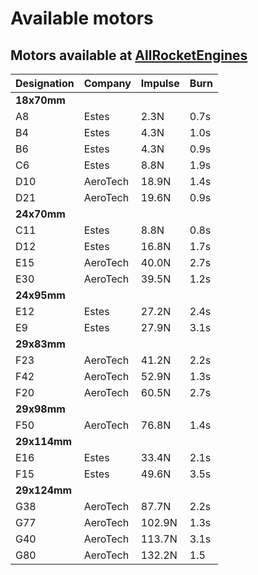 # Available motors

## Motors available at [AllRocketEngines](http://www.allrocketengines.ca/Engines)

Designation|     Company|   Impulse|  Burn
---|             ---|       ---|      ---
**18x70mm**|||
A8|              Estes|     2.3N|     0.7s
B4|              Estes|     4.3N|     1.0s
B6|              Estes|     4.3N|     0.9s
C6|              Estes|     8.8N|     1.9s
D10|             AeroTech|  18.9N|    1.4s
D21|             AeroTech|  19.6N|    0.9s
**24x70mm**|||
C11|             Estes|     8.8N|     0.8s
D12|             Estes|     16.8N|    1.7s
E15|             AeroTech|  40.0N|    2.7s
E30|             AeroTech|  39.5N|    1.2s
**24x95mm**|||
E12|             Estes|     27.2N|    2.4s
E9|              Estes|     27.9N|    3.1s
**29x83mm**|||
F23|             AeroTech|  41.2N|    2.2s
F42|             AeroTech|  52.9N|    1.3s
F20|             AeroTech|  60.5N|    2.7s
**29x98mm**|||
F50|             AeroTech|  76.8N|    1.4s
**29x114mm**|||
E16|             Estes|     33.4N|    2.1s
F15|             Estes|     49.6N|    3.5s
**29x124mm**|||
G38|             AeroTech|  87.7N|    2.2s
G77|             AeroTech|  102.9N|   1.3s
G40|             AeroTech|  113.7N|   3.1s
G80|             AeroTech|  132.2N|   1.5
